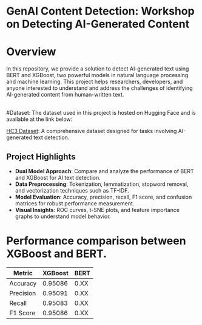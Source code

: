# GenAI Content Detection: Workshop on Detecting AI-Generated Content

# Overview
In this repository, we provide a solution to detect AI-generated text using BERT and XGBoost, two powerful models in natural language processing and machine learning. 
This project helps researchers, developers, and anyone interested to understand and address the challenges of identifying AI-generated content from human-written text.
<br />
<br />

#Dataset:
The dataset used in this project is hosted on Hugging Face and is available at the link below:

<a href="https://huggingface.co/datasets/Hello-SimpleAI/HC3" target="_blank">HC3 Dataset</a>: A comprehensive dataset designed for tasks involving AI-generated text detection.

## Project Highlights

- **Dual Model Approach**: Compare and analyze the performance of BERT and XGBoost for AI text detection.
- **Data Preprocessing**: Tokenization, lemmatization, stopword removal, and vectorization techniques such as TF-IDF.
- **Model Evaluation**: Accuracy, precision, recall, F1 score, and confusion matrices for robust performance measurement.
- **Visual Insights**: ROC curves, t-SNE plots, and feature importance graphs to understand model behavior.

# Performance comparison between XGBoost and BERT.

| Metric      | XGBoost  | BERT    |
|-------------|----------|---------|
| Accuracy    | 0.95086  | 0.XX    |
| Precision   | 0.95091  | 0.XX    |
| Recall      | 0.95083  | 0.XX    |
| F1 Score    | 0.95086  | 0.XX    |




